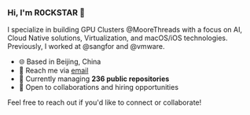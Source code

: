 ### Hi, I'm R0CKSTAR 👋

I specialize in building GPU Clusters @MooreThreads with a focus on AI, Cloud Native solutions, Virtualization, and macOS/iOS technologies. Previously, I worked at @sangfor and @vmware.

- 🌐 Based in Beijing, China  
- 📧 Reach me via [email](mailto:yeahdongcn@gmail.com)  
- 🌱 Currently managing **236 public repositories**  
- 👯 Open to collaborations and hiring opportunities  

Feel free to reach out if you'd like to connect or collaborate!
